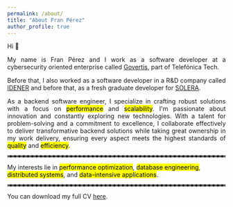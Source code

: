 ```yaml
---
permalink: /about/
title: "About Fran Pérez"
author_profile: true
---
```


Hi 👋

<p style="text-align:justify">
My name is Fran Pérez and I work as a software developer at a cybersecurity oriented enterprise called <a href="https://www.govertis.com/">Govertis</a>, part of Telefónica Tech.
</p>

<p style="text-align:justify">
Before that, I also worked as a software developer in a R&D company called <a href="https://idener.ai/">IDENER</a> and before that, as a fresh graduate developer for <a href="https://www.solerainc.es/">SOLERA</a>.
</p>

<p style="text-align:justify">
As a backend software engineer, I specialize in crafting robust solutions with a focus on <mark class="mark">performance</mark> and <mark class="mark">scalability</mark>. I'm passionate about innovation and constantly exploring new technologies. With a talent for problem-solving and a commitment to excellence, I collaborate effectively to deliver transformative backend solutions while taking great ownership in my work delivery, ensuring every aspect meets the highest standards of <mark class="mark">quality</mark> and <mark class="mark">efficiency</mark>.
</p>

<hr style="border:2px dashed gray">
My interests lie in <mark class="mark">performance optimization</mark>, <mark class="mark">database engineering</mark>, <mark class="mark">distributed systems</mark>, and <mark class="mark">data-intensive applications</mark>.
<hr style="border:2px dashed gray">


You can download my full CV <a href="https://docs.google.com/viewer?url=https://www.franpersanchez.com/assets/resume/Fran_PEREZ_Resume_[Eng]f.pdf" target="_blank">here</a>.